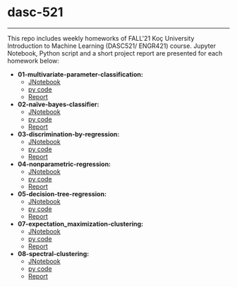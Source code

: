 # dasc-521  
---  
This repo includes weekly homeworks of FALL'21 Koç University Introduction to Machine Learning (DASC521/ ENGR421) course. Jupyter Notebook, Python script and a short project report are presented for each homework below:  
- **01-multivariate-parameter-classification:**    
  - [JNotebook](https://github.com/gamzekecibas/dasc-521/blob/main/01-multivariate-parameter-classification/01-multivariate-parameter-classification.ipynb)
  - [py code](https://github.com/gamzekecibas/dasc-521/blob/main/01-multivariate-parameter-classification/01-multivariate-parameter-classification.py)  
  - [Report](https://github.com/gamzekecibas/dasc-521/blob/main/01-multivariate-parameter-classification/01-multivariate-parameter-classification.pdf)    
- **02-naïve-bayes-classifier:**    
  - [JNotebook](https://github.com/gamzekecibas/dasc-521/blob/main/02-na%C3%AFve-bayes-classifier/02-na%C3%AFve-bayes-classifier.ipynb)
  - [py code](https://github.com/gamzekecibas/dasc-521/blob/main/02-na%C3%AFve-bayes-classifier/02-na%C3%AFve-bayes-classifier.py)  
  - [Report](https://github.com/gamzekecibas/dasc-521/blob/main/02-na%C3%AFve-bayes-classifier/02-na%C3%AFve-bayes-classifier.pdf)    
- **03-discrimination-by-regression:**    
  - [JNotebook](https://github.com/gamzekecibas/dasc-521/blob/main/03-discrimination-by-regression/03-discrimination-by-regression.ipynb)
  - [py code](https://github.com/gamzekecibas/dasc-521/blob/main/03-discrimination-by-regression/03-discrimination-by-regression.py)  
  - [Report](https://github.com/gamzekecibas/dasc-521/blob/main/03-discrimination-by-regression/03-discrimination-by-regression.pdf)    
- **04-nonparametric-regression:**    
  - [JNotebook](https://github.com/gamzekecibas/dasc-521/blob/main/04-nonparametric-regression/04-nonparametric-regression.ipynb)
  - [py code](https://github.com/gamzekecibas/dasc-521/blob/main/04-nonparametric-regression/04-nonparametric-regression.py)  
  - [Report](https://github.com/gamzekecibas/dasc-521/blob/main/04-nonparametric-regression/04-nonparametric-regression.pdf)    
- **05-decision-tree-regression:**    
  - [JNotebook](https://github.com/gamzekecibas/dasc-521/blob/main/05-decision-tree-regression/05-decision-tree-regression.ipynb)
  - [py code](https://github.com/gamzekecibas/dasc-521/blob/main/01-multivariate-parameter-classification/01-multivariate-parameter-classification.py)  
  - [Report](https://github.com/gamzekecibas/dasc-521/blob/main/05-decision-tree-regression/05-decision-tree-regression.py)    
- **07-expectation_maximization-clustering:**    
  - [JNotebook](https://github.com/gamzekecibas/dasc-521/blob/main/07-expectation_maximization-clustering/07-expectation-maximization-clustering.ipynb)
  - [py code](https://github.com/gamzekecibas/dasc-521/blob/main/07-expectation_maximization-clustering/07-expectation-maximization-clustering.py)  
  - [Report](https://github.com/gamzekecibas/dasc-521/blob/main/07-expectation_maximization-clustering/07-expectation-maximization-clustering.pdf)    
- **08-spectral-clustering:**    
  - [JNotebook](https://github.com/gamzekecibas/dasc-521/blob/main/08-spectral-clustering/08-spectral-clustering.ipynb)
  - [py code](https://github.com/gamzekecibas/dasc-521/blob/main/08-spectral-clustering/08-spectral-clustering.py)  
  - [Report](https://github.com/gamzekecibas/dasc-521/blob/main/08-spectral-clustering/08-spectral-clustering.pdf)    
